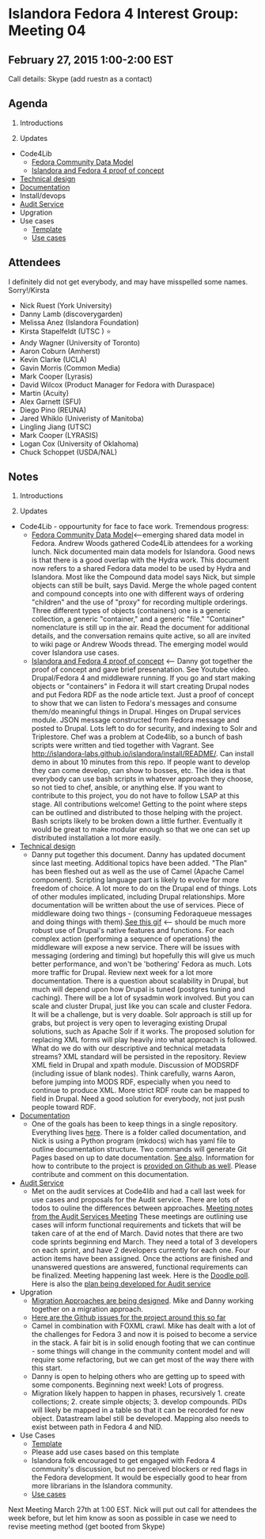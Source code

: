 # Islandora Fedora 4 Interest Group: Meeting 04

## February 27, 2015 1:00-2:00 EST

Call details: Skype (add ruestn as a contact)

## Agenda

1. Introductions

2. Updates
  * Code4Lib
    * [Fedora Community Data Model](https://wiki.duraspace.org/display/FF/Fedora+Community+Data+Model) 
    * [Islandora and Fedora 4 proof of concept](https://www.youtube.com/watch?v=j6Yw5c4XZp4) 
  * [Technical design](http://islandora-labs.github.io/islandora/technical-documentation/technical_design/)
  * [Documentation](http://islandora-labs.github.io/islandora/)
  * Install/devops
  * [Audit Service](https://wiki.duraspace.org/display/FF/2015-02-20+-+Audit+Service+Planning+Meeting)
  * Upgration
  * Use cases
    * [Template](https://github.com/Islandora/Islandora-Fedora4-Interest-Group/wiki/Use-Case-template)
    * [Use cases](https://github.com/Islandora/Islandora-Fedora4-Interest-Group/labels/use%20case)
  
## Attendees

I definitely did not get everybody, and may have misspelled some names. Sorry!/Kirsta

* Nick Ruest (York University)
* Danny Lamb (discoverygarden)
* Melissa Anez (Islandora Foundation)
* Kirsta Stapelfeldt (UTSC ) :star:
* Andy Wagner (University of Toronto)
* Aaron Coburn (Amherst)
* Kevin Clarke (UCLA)
* Gavin Morris (Common Media)
* Mark Cooper (Lyrasis)
* David Wilcox (Product Manager for Fedora with Duraspace)
* Martin (Acuity)
* Alex Garnett (SFU)
* Diego Pino (REUNA)
* Jared Whiklo (Univeristy of Manitoba)
* Lingling Jiang (UTSC)
* Mark Cooper (LYRASIS)
* Logan Cox (University of Oklahoma)
* Chuck Schoppet (USDA/NAL)

## Notes

1. Introductions

2. Updates
  * Code4Lib - oppourtunity for face to face work. Tremendous progress:
    * [Fedora Community Data Model](https://wiki.duraspace.org/display/FF/Fedora+Community+Data+Model)<--emerging shared data model in Fedora. Andrew Woods gathered Code4Lib attendees for a working lunch. Nick documented main data models for Islandora. Good news is that there is a good overlap with the Hydra work. This document now refers to a shared Fedora data model to be used by Hydra and Islandora. Most like the Compound data model says Nick, but simple objects can still be built, says David. Merge the whole paged content and compound concepts into one with different ways of ordering "children" and the use of "proxy" for recording multiple orderings. Three different types of objects (containers) one is a generic collection, a generic "container," and a generic "file." "Container" nomenclature is still up in the air. Read the document for additional details, and the conversation remains quite active, so all are invited to wiki page or Andrew Woods thread. The emerging model would cover Islandora use cases. 
    * [Islandora and Fedora 4 proof of concept](https://www.youtube.com/watch?v=j6Yw5c4XZp4) <-- Danny got together the proof of concept and gave brief presenatation. See Youtube video. Drupal/Fedora 4 and middleware running. If you go and start making objects or "containers" in Fedora it will start creating Drupal nodes and put Fedora RDF as the node article text. Just a proof of concept to show that we can listen to Fedora's messages and consume them/do meaningful things in Drupal. Hinges on Drupal services module. JSON message constructed from Fedora message and posted to Drupal. Lots left to do for security, and indexing to Solr and Triplestore. Chef was a problem at Code4lib, so a bunch of bash scripts were written and tied together with Vagrant. See http://islandora-labs.github.io/islandora/install/README/. Can install demo in about 10 minutes from this repo. If people want to develop they can come develop, can show to bosses, etc. The idea is that everybody can use bash scripts in whatever approach they choose, so not tied to chef, ansible, or anything else. If you want to contribute to this project, you do not have to follow LSAP at this stage. All contributions welcome! Getting to the point where steps can be outlined and distributed to those helping with the project. Bash scripts likely to be broken down a little further. Eventually it would be great to make modular enough so that we one can set up distributed installation a lot more easily. 
  * [Technical design](http://islandora-labs.github.io/islandora/technical-documentation/technical_design/)
    * Danny put together this document. Danny has updated document since last meeting. Additional topics have been added. "The Plan" has been fleshed out as well as the use of Camel (Apache Camel component). Scripting language part is likely to evolve for more freedom of choice. A lot more to do on the Drupal end of things. Lots of other modules implicated, including Drupal relationships. More documentation will be written about the use of services. Piece of middleware doing two things - (consuming Fedoraqueue messages and doing things with them).[See this gif](https://raw.githubusercontent.com/wiki/Islandora-Labs/islandora/images/layer-interaction.gif) <--  should be much more robust use of Drupal's native features and functions. For each complex action (performing a sequence of operations) the middleware will expose a new service. There will be issues with messaging (ordering and timing) but hopefully this will give us much better performance, and won't be 'bothering' Fedora as much. Lots more traffic for Drupal. Review next week for a lot more documentation. There is a question about scalability in Drupal, but much will depend upon how Drupal is tuned (postgres tuning and caching). There will be a lot of sysadmin work involved. But you can scale and cluster Drupal, just like you can scale and cluster Fedora. It will be a challenge, but is very doable. Solr approach is still up for grabs, but project is very open to leveraging existing Drupal solutions, such as Apache Solr if it works. The proposed solution for replacing XML forms will play heavily into what approach is followed. What do we do with our descriptive and technical metadata streams? XML standard will be persisted in the repository. Review XML field in Drupal and xpath module. Discussion of MODSRDF (including issue of blank nodes). Think carefully, warns Aaron, before jumping into MODS RDF, especially when you need to continue to produce XML.  More strict RDF route can be mapped to field in Drupal. Need a good solution for everybody, not just push people toward RDF.
  * [Documentation](http://islandora-labs.github.io/islandora/)
    * One of the goals has been to keep things in a single repository. Everything lives [here](https://github.com/islandora-labs/islandora). There is a folder called documentation, and Nick is using a Python program (mkdocs) wich has yaml file to outline documentation structure. Two commands will generate Git Pages based on up to date documentation. [See also](http://islandora-labs.github.io/islandora/technical-documentation/docs-build/). Information for how to contribute to the project is [provided on Github as well](http://islandora-labs.github.io/islandora/contributing/contributing/). Please contribute and comment on this documentation. 
  * [Audit Service](https://wiki.duraspace.org/display/FF/2015-02-20+-+Audit+Service+Planning+Meeting) 
     * Met on the audit services at Code4lib and had a call last week for use cases and proposals for the Audit service. There are lots of todos to ouline the differences between approaches. [Meeting notes from the Audit Services Meeting](https://wiki.duraspace.org/display/FF/2015-02-20+-+Audit+Service+Planning+Meeting) These meetings are outlining use cases will inform functional requirements and tickets that will be taken care of at the end of March. David notes that there are two code sprints beginning end March. They need a total of 3 developers on each sprint, and have 2 developers currently for each one. Four action items have been assigned. Once the actions are finished and unanswered questions are answered, functional requirements can be finalized. Meeting happening last week. Here is the [Doodle poll](http://doodle.com/52b5dwtxmztehadf). Here is also the [plan being developed for Audit service](https://wiki.duraspace.org/display/FF/Design+-+Audit+Service)
   * Upgration
     * [Migration Approaches are being designed](https://github.com/fcrepo4-labs/migration-utils). Mike and Danny working together on a migration approach. 
     * [Here are the Github issues for the project around this so far](https://github.com/Islandora-Labs/islandora/labels/upgration)
     * Camel in combination with FOXML crawl. Mike has dealt with a lot of the challenges for Fedora 3 and now it is poised to become a service in the stack. A fair bit is in solid enough footing that we can continue - some things will change in the community content model and will require some refactoring, but we can get most of the way there with this start. 
     * Danny is open to helping others who are getting up to speed with some components. Beginning next week! Lots of progress. 
     * Migration likely happen to happen in phases, recursively 1. create collections; 2. create simple objects; 3. develop compounds. PIDs will likely be mapped in a table so that it can be recorded for new object. Datastream label still be developed. Mapping also needs to exist between path in Fedora 4 and NID.
  * Use Cases
    * [Template](https://github.com/Islandora/Islandora-Fedora4-Interest-Group/wiki/Use-Case-template)
     * Please add use cases based on this template
     * Islandora folk encouraged to get engaged with Fedora 4 community's discussion, but no perceived blockers or red flags in the Fedora development. It would be especially good to hear from more librarians in the Islandora community. 
    * [Use cases](https://github.com/Islandora/Islandora-Fedora4-Interest-Group/labels/use%20case)

Next Meeting March 27th at 1:00 EST. Nick will put out call for attendees the week before, but let him know as soon as possible in case we need to revise meeting method (get booted from Skype)

